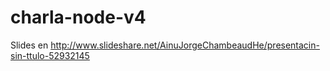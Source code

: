# charla-node-v4

Slides en http://www.slideshare.net/AinuJorgeChambeaudHe/presentacin-sin-ttulo-52932145